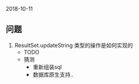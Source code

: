 2018-10-11

## 问题
1. ResultSet.updateString 类型的操作是如何实现的
    - TODO
    - 猜测
        - 重新组装sql
        - 数据库原生支持..
